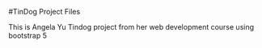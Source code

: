 #TinDog Project Files

This is Angela Yu Tindog project from her web development course using bootstrap 5

